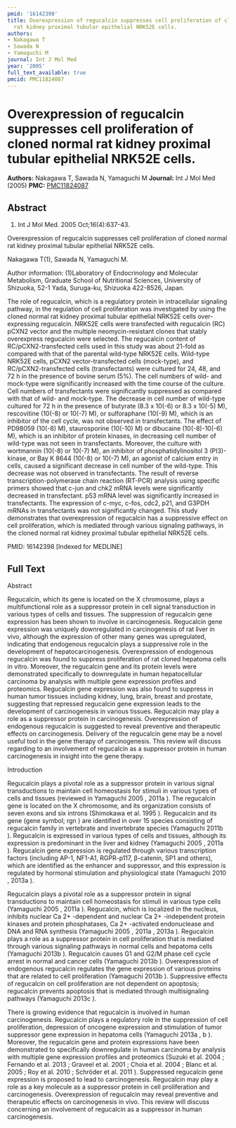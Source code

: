 ```yaml
---
pmid: '16142398'
title: Overexpression of regucalcin suppresses cell proliferation of cloned normal
  rat kidney proximal tubular epithelial NRK52E cells.
authors:
- Nakagawa T
- Sawada N
- Yamaguchi M
journal: Int J Mol Med
year: '2005'
full_text_available: true
pmcid: PMC11824087
---
```


# Overexpression of regucalcin suppresses cell proliferation of cloned normal rat kidney proximal tubular epithelial NRK52E cells.
**Authors:** Nakagawa T, Sawada N, Yamaguchi M
**Journal:** Int J Mol Med (2005)
**PMC:** [PMC11824087](https://www.ncbi.nlm.nih.gov/pmc/articles/PMC11824087/)

## Abstract

1. Int J Mol Med. 2005 Oct;16(4):637-43.

Overexpression of regucalcin suppresses cell proliferation of cloned normal rat 
kidney proximal tubular epithelial NRK52E cells.

Nakagawa T(1), Sawada N, Yamaguchi M.

Author information:
(1)Laboratory of Endocrinology and Molecular Metabolism, Graduate School of 
Nutritional Sciences, University of Shizuoka, 52-1 Yada, Suruga-ku, Shizuoka 
422-8526, Japan.

The role of regucalcin, which is a regulatory protein in intracellular signaling 
pathway, in the regulation of cell proliferation was investigated by using the 
cloned normal rat kidney proximal tubular epithelial NRK52E cells 
over-expressing regucalcin. NRK52E cells were transfected with regucalcin (RC) 
pCXN2 vector and the multiple neomycin-resistant clones that stably overexpress 
regucalcin were selected. The regucalcin content of RC/pCXN2-transfected cells 
used in this study was about 21-fold as compared with that of the parental 
wild-type NRK52E cells. Wild-type NRK52E cells, pCXN2 vector-transfected cells 
(mock-type), and RC/pCXN2-transfected cells (transfectants) were cultured for 
24, 48, and 72 h in the presence of bovine serum (5%). The cell numbers of wild- 
and mock-type were significantly increased with the time course of the culture. 
Cell numbers of transfectants were significantly suppressed as compared with 
that of wild- and mock-type. The decrease in cell number of wild-type cultured 
for 72 h in the presence of butyrate (8.3 x 10(-6) or 8.3 x 10(-5) M), 
rescovitine (10(-8) or 10(-7) M), or sulforaphane (10(-9) M), which is an 
inhibitor of the cell cycle, was not observed in transfectants. The effect of 
PD98059 (10(-8) M), staurosporine (10(-10) M) or dibucaine (10(-8)-10(-6) M), 
which is an inhibitor of protein kinases, in decreasing cell number of wild-type 
was not seen in transfectants. Moreover, the culture with wortmannin (10(-8) or 
10(-7) M), an inhibitor of phosphatidylinositol 3 (PI3)-kinase, or Bay K 8644 
(10(-8) or 10(-7) M), an agonist of calcium entry in cells, caused a significant 
decrease in cell number of the wild-type. This decrease was not observed in 
transfectants. The result of reverse transcription-polymerase chain reaction 
(RT-PCR) analysis using specific primers showed that c-jun and chk2 mRNA levels 
were significantly decreased in transfectant. p53 mRNA level was significantly 
increased in transfectants. The expression of c-myc, c-fos, cdc2, p21, and G3PDH 
mRNAs in transfectants was not significantly changed. This study demonstrates 
that overexpression of regucalcin has a suppressive effect on cell 
proliferation, which is mediated through various signaling pathways, in the 
cloned normal rat kidney proximal tubular epithelial NRK52E cells.

PMID: 16142398 [Indexed for MEDLINE]

## Full Text

Abstract

Regucalcin, which its gene is located on the X chromosome, plays a multifunctional role as a suppressor protein in cell signal transduction in various types of cells and tissues. The suppression of regucalcin gene expression has been shown to involve in carcinogenesis. Regucalcin gene expression was uniquely downregulated in carcinogenesis of rat liver in vivo, although the expression of other many genes was upregulated, indicating that endogenous regucalcin plays a suppressive role in the development of hepatocarcinogenesis. Overexpression of endogenous regucalcin was found to suppress proliferation of rat cloned hepatoma cells in vitro. Moreover, the regucalcin gene and its protein levels were demonstrated specifically to downregulate in human hepatocellular carcinoma by analysis with multiple gene expression profiles and proteomics. Regucalcin gene expression was also found to suppress in human tumor tissues including kidney, lung, brain, breast and prostate, suggesting that repressed regucalcin gene expression leads to the development of carcinogenesis in various tissues. Regucalcin may play a role as a suppressor protein in carcinogenesis. Overexpression of endogenous regucalcin is suggested to reveal preventive and therapeutic effects on carcinogenesis. Delivery of the regucalcin gene may be a novel useful tool in the gene therapy of carcinogenesis. This review will discuss regarding to an involvement of regucalcin as a suppressor protein in human carcinogenesis in insight into the gene therapy.

Introduction

Regucalcin plays a pivotal role as a suppressor protein in various signal transductions to maintain cell homeostasis for stimuli in various types of cells and tissues (reviewed in Yamaguchi 2005 , 2011a ). The regucalcin gene is located on the X chromosome, and its organization consists of seven exons and six introns (Shimokawa et al. 1995 ). Regucalcin and its gene (gene symbol; rgn ) are identified in over 15 species consisting of regucalcin family in vertebrate and invertebrate species (Yamaguchi 2011b ). Regucalcin is expressed in various types of cells and tissues, although its expression is predominant in the liver and kidney (Yamaguchi 2005 , 2011a ). Regucalcin gene expression is regulated through various transcription factors (including AP-1, NF1-A1, RGPR-p117, β-catenin, SP1 and others), which are identified as the enhancer and suppressor, and this expression is regulated by hormonal stimulation and physiological state (Yamaguchi 2010 , 2013a ).

Regucalcin plays a pivotal role as a suppressor protein in signal transductions to maintain cell homeostasis for stimuli in various type cells (Yamaguchi 2005 , 2011a ). Regucalcin, which is localized in the nucleus, inhibits nuclear Ca 2+ -dependent and nuclear Ca 2+ -independent protein kinases and protein phosphatases, Ca 2+ -activated endonuclease and DNA and RNA synthesis (Yamaguchi 2005 , 2011a , 2013a ). Regucalcin plays a role as a suppressor protein in cell proliferation that is mediated through various signaling pathways in normal cells and hepatoma cells (Yamaguchi 2013b ). Regucalcin causes G1 and G2/M phase cell cycle arrest in normal and cancer cells (Yamaguchi 2013b ). Overexpression of endogenous regucalcin regulates the gene expression of various proteins that are related to cell proliferation (Yamaguchi 2013b ). Suppressive effects of regucalcin on cell proliferation are not dependent on apoptosis; regucalcin prevents apoptosis that is mediated through multisignaling pathways (Yamaguchi 2013c ).

There is growing evidence that regucalcin is involved in human carcinogenesis. Regucalcin plays a regulatory role in the suppression of cell proliferation, depression of oncogene expression and stimulation of tumor suppressor gene expression in hepatoma cells (Yamaguchi 2013a , b ). Moreover, the regucalcin gene and protein expressions have been demonstrated to specifically downregulate in human carcinoma by analysis with multiple gene expression profiles and proteomics (Suzuki et al. 2004 ; Fernando et al. 2013 ; Graveel et al. 2001 ; Choia et al. 2004 ; Blanc et al. 2005 ; Roy et al. 2010 ; Schröder et al. 2011 ). Suppressed regucalcin gene expression is proposed to lead to carcinogenesis. Regucalcin may play a role as a key molecule as a suppressor protein in cell proliferation and carcinogenesis. Overexpression of regucalcin may reveal preventive and therapeutic effects on carcinogenesis in vivo. This review will discuss concerning an involvement of regucalcin as a suppressor in human carcinogenesis.
